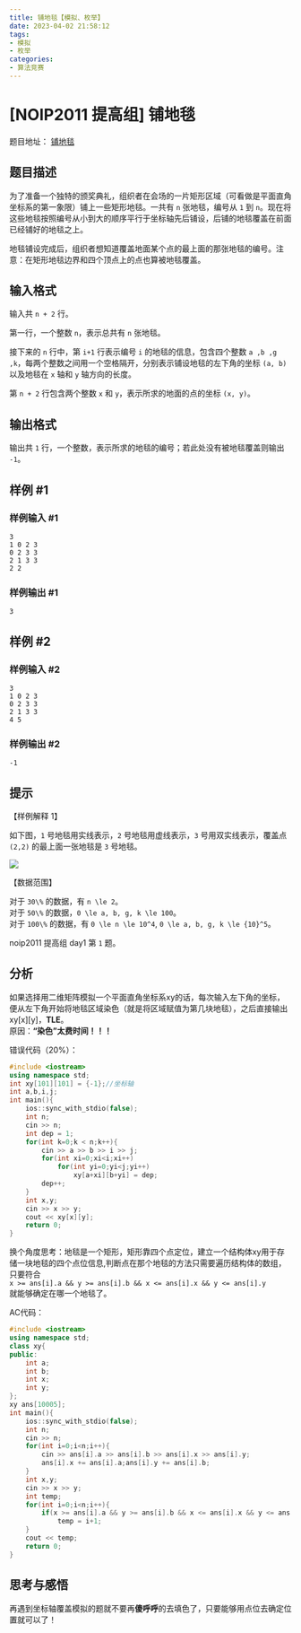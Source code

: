 ```yaml
---
title: 铺地毯【模拟、枚举】
date: 2023-04-02 21:58:12
tags:
- 模拟
- 枚举
categories:
- 算法竞赛
---
```


# [NOIP2011 提高组] 铺地毯
题目地址： [铺地毯](https://www.luogu.com.cn/problem/P1003)  
<!--more-->
## 题目描述

为了准备一个独特的颁奖典礼，组织者在会场的一片矩形区域（可看做是平面直角坐标系的第一象限）铺上一些矩形地毯。一共有 `n` 张地毯，编号从 `1` 到 `n`。现在将这些地毯按照编号从小到大的顺序平行于坐标轴先后铺设，后铺的地毯覆盖在前面已经铺好的地毯之上。

地毯铺设完成后，组织者想知道覆盖地面某个点的最上面的那张地毯的编号。注意：在矩形地毯边界和四个顶点上的点也算被地毯覆盖。

## 输入格式

输入共 `n + 2` 行。

第一行，一个整数 `n`，表示总共有 `n` 张地毯。

接下来的 `n` 行中，第 `i+1` 行表示编号 `i` 的地毯的信息，包含四个整数 `a ,b ,g ,k`，每两个整数之间用一个空格隔开，分别表示铺设地毯的左下角的坐标 `(a, b)` 以及地毯在 `x` 轴和 `y` 轴方向的长度。

第 `n + 2` 行包含两个整数 `x` 和 `y`，表示所求的地面的点的坐标 `(x, y)`。

## 输出格式

输出共 `1` 行，一个整数，表示所求的地毯的编号；若此处没有被地毯覆盖则输出 `-1`。

## 样例 #1

### 样例输入 #1

```
3
1 0 2 3
0 2 3 3
2 1 3 3
2 2
```

### 样例输出 #1

```
3
```

## 样例 #2

### 样例输入 #2

```
3
1 0 2 3
0 2 3 3
2 1 3 3
4 5
```

### 样例输出 #2

```
-1
```

## 提示

【样例解释 1】

如下图，`1` 号地毯用实线表示，`2` 号地毯用虚线表示，`3` 号用双实线表示，覆盖点 `(2,2)` 的最上面一张地毯是 `3` 号地毯。

 ![](https://cdn.luogu.com.cn/upload/pic/100.png) 

【数据范围】

对于 `30\%` 的数据，有 `n \le 2`。  
对于 `50\%` 的数据，`0 \le a, b, g, k \le 100`。  
对于 `100\%` 的数据，有 `0 \le n \le 10^4`, `0 \le a, b, g, k \le {10}^5`。   

noip2011 提高组 day1 第 `1` 题。


## 分析
如果选择用二维矩阵模拟一个平面直角坐标系xy的话，每次输入左下角的坐标，便从左下角开始将地毯区域染色（就是将区域赋值为第几块地毯），之后直接输出xy[x][y]，**TLE**。  
原因：**“染色”太费时间！！！**

错误代码（20%）：  
<!--more-->
```cpp
#include <iostream>
using namespace std;
int xy[101][101] = {-1};//坐标轴
int a,b,i,j;
int main(){
	ios::sync_with_stdio(false);
    int n;
    cin >> n;
    int dep = 1;
    for(int k=0;k < n;k++){
        cin >> a >> b >> i >> j;
        for(int xi=0;xi<i;xi++)
            for(int yi=0;yi<j;yi++)
                xy[a+xi][b+yi] = dep;
        dep++;
    }
    int x,y;
    cin >> x >> y;
    cout << xy[x][y];
	return 0;
}
```


换个角度思考：地毯是一个矩形，矩形靠四个点定位，建立一个结构体xy用于存储一块地毯的四个点位信息,判断点在那个地毯的方法只需要遍历结构体的数组，只要符合  
`x >= ans[i].a && y >= ans[i].b && x <= ans[i].x && y <= ans[i].y`  
就能够确定在哪一个地毯了。   


AC代码：  
```cpp
#include <iostream>
using namespace std;
class xy{
public:
    int a;
    int b;
    int x;
    int y;
};
xy ans[10005];
int main(){
	ios::sync_with_stdio(false);
    int n;
    cin >> n;
    for(int i=0;i<n;i++){
        cin >> ans[i].a >> ans[i].b >> ans[i].x >> ans[i].y;
        ans[i].x += ans[i].a;ans[i].y += ans[i].b;
    }
    int x,y;
    cin >> x >> y;
    int temp;
    for(int i=0;i<n;i++){
        if(x >= ans[i].a && y >= ans[i].b && x <= ans[i].x && y <= ans[i].y)
            temp = i+1;
    }
    cout << temp;
	return 0;
}
```

## 思考与感悟

再遇到坐标轴覆盖模拟的题就不要再**傻呼呼**的去填色了，只要能够用点位去确定位置就可以了！